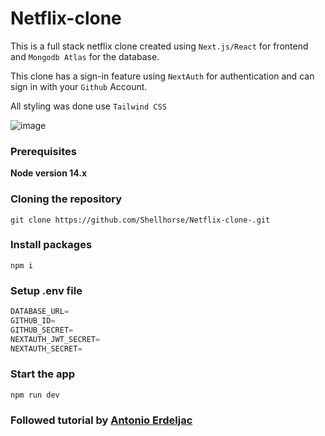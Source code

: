 # Netflix-clone

This is a full stack netflix clone created using `Next.js/React` for frontend and `Mongodb Atlas` for the database.

This clone has a sign-in feature using `NextAuth` for authentication and can sign in with your `Github` Account.

All styling was done use `Tailwind CSS`

![image](https://user-images.githubusercontent.com/23248726/220005380-ede4fb14-0b8d-4582-a063-3cc4beeccfb7.png)

### Prerequisites

**Node version 14.x**

### Cloning the repository

```shell
git clone https://github.com/Shellhorse/Netflix-clone-.git
```

### Install packages

```shell
npm i
```

### Setup .env file


```js
DATABASE_URL=
GITHUB_ID=
GITHUB_SECRET=
NEXTAUTH_JWT_SECRET=
NEXTAUTH_SECRET=
```

### Start the app

```shell
npm run dev
```
### Followed tutorial by [Antonio Erdeljac](https://github.com/AntonioErdeljac)